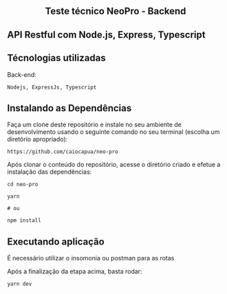 <h2 align="center">
Teste técnico NeoPro - Backend
</h2>

## API Restful com Node.js, Express, Typescript
## Técnologias utilizadas
Back-end:
```
Nodejs, ExpressJs, Typescript
```


## Instalando as Dependências
Faça um clone deste repositório e instale no seu ambiente de desenvolvimento usando o seguinte comando no seu terminal (escolha um diretório apropriado):

```
https://github.com/caiocapua/neo-pro
```

Após clonar o conteúdo do repositório, acesse o diretório criado e efetue a instalação das dependências:

```
cd neo-pro

yarn

# ou

npm install
```
## Executando aplicação

É necessário utilizar o insomonia ou postman para as rotas

Após a finalização da etapa acima, basta rodar:

```
yarn dev
```
